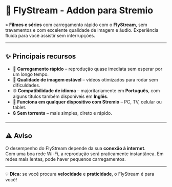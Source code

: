 # 🌊 FlyStream - Addon para Stremio

» **Filmes e séries** com carregamento rápido com o **FlyStream**, sem travamentos e com excelente qualidade de imagem e áudio. Experiência fluida para você assistir sem interrupções.

---

## ✨ Principais recursos

- 🚀 **Carregamento rápido** – reprodução quase imediata sem esperar por um longo tempo.
- 🎥 **Qualidade de imagem estável** – vídeos otimizados para rodar sem dificuldades.
- 🌐 **Compatibilidade de idioma** – majoritariamente em **Português**, com alguns títulos também disponíveis em **Inglês**.
- 📱 **Funciona em qualquer dispositivo com Stremio** – PC, TV, celular ou tablet.
- 🔒 **Sem torrents** – mais simples, direto e rápido.

---

## ⚠ Aviso

O desempenho do FlyStream depende da sua **conexão à internet**.  
Com uma boa rede Wi-Fi, a reprodução será praticamente instantânea. Em redes mais lentas, pode haver pequenos carregamentos.

---

💡 **Dica:** se você procura **velocidade** e **praticidade**, o FlyStream é para você!
